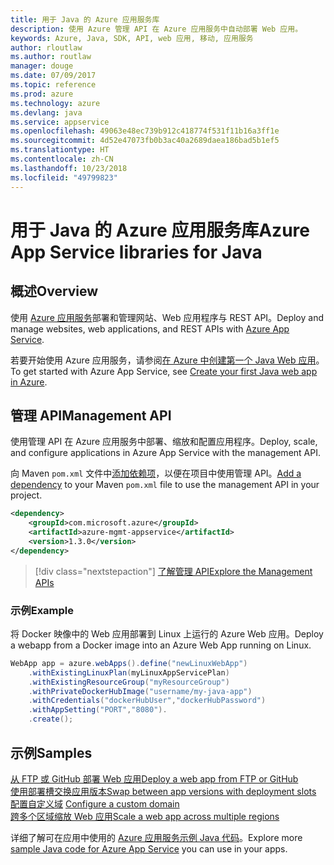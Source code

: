 ```yaml
---
title: 用于 Java 的 Azure 应用服务库
description: 使用 Azure 管理 API 在 Azure 应用服务中自动部署 Web 应用。
keywords: Azure, Java, SDK, API, web 应用, 移动, 应用服务
author: rloutlaw
ms.author: routlaw
manager: douge
ms.date: 07/09/2017
ms.topic: reference
ms.prod: azure
ms.technology: azure
ms.devlang: java
ms.service: appservice
ms.openlocfilehash: 49063e48ec739b912c418774f531f11b16a3ff1e
ms.sourcegitcommit: 4d52e47073fb0b3ac40a2689daea186bad5b1ef5
ms.translationtype: HT
ms.contentlocale: zh-CN
ms.lasthandoff: 10/23/2018
ms.locfileid: "49799823"
---
```

# <a name="azure-app-service-libraries-for-java"></a><span data-ttu-id="1db91-104">用于 Java 的 Azure 应用服务库</span><span class="sxs-lookup"><span data-stu-id="1db91-104">Azure App Service libraries for Java</span></span>

## <a name="overview"></a><span data-ttu-id="1db91-105">概述</span><span class="sxs-lookup"><span data-stu-id="1db91-105">Overview</span></span>

<span data-ttu-id="1db91-106">使用 [Azure 应用服务](/azure/app-service)部署和管理网站、Web 应用程序与 REST API。</span><span class="sxs-lookup"><span data-stu-id="1db91-106">Deploy and manage websites, web applications, and REST APIs with [Azure App Service](/azure/app-service).</span></span>

<span data-ttu-id="1db91-107">若要开始使用 Azure 应用服务，请参阅[在 Azure 中创建第一个 Java Web 应用](/azure/app-service-web/app-service-web-get-started-java)。</span><span class="sxs-lookup"><span data-stu-id="1db91-107">To get started with Azure App Service, see [Create your first Java web app in Azure](/azure/app-service-web/app-service-web-get-started-java).</span></span>

## <a name="management-api"></a><span data-ttu-id="1db91-108">管理 API</span><span class="sxs-lookup"><span data-stu-id="1db91-108">Management API</span></span>

<span data-ttu-id="1db91-109">使用管理 API 在 Azure 应用服务中部署、缩放和配置应用程序。</span><span class="sxs-lookup"><span data-stu-id="1db91-109">Deploy, scale, and configure applications in Azure App Service with the management API.</span></span>

<span data-ttu-id="1db91-110">向 Maven `pom.xml` 文件中[添加依赖项](https://maven.apache.org/guides/getting-started/index.html#How_do_I_use_external_dependencies)，以便在项目中使用管理 API。</span><span class="sxs-lookup"><span data-stu-id="1db91-110">[Add a dependency](https://maven.apache.org/guides/getting-started/index.html#How_do_I_use_external_dependencies) to your Maven `pom.xml` file to use the management API in your project.</span></span>

```XML
<dependency>
    <groupId>com.microsoft.azure</groupId>
    <artifactId>azure-mgmt-appservice</artifactId>
    <version>1.3.0</version>
</dependency>
```   

> [!div class="nextstepaction"]
> [<span data-ttu-id="1db91-111">了解管理 API</span><span class="sxs-lookup"><span data-stu-id="1db91-111">Explore the Management APIs</span></span>](/java/api/overview/azure/appservice/management)

### <a name="example"></a><span data-ttu-id="1db91-112">示例</span><span class="sxs-lookup"><span data-stu-id="1db91-112">Example</span></span>

<span data-ttu-id="1db91-113">将 Docker 映像中的 Web 应用部署到 Linux 上运行的 Azure Web 应用。</span><span class="sxs-lookup"><span data-stu-id="1db91-113">Deploy a webapp from a Docker image into an Azure Web App running on Linux.</span></span>

```java
WebApp app = azure.webApps().define("newLinuxWebApp")
    .withExistingLinuxPlan(myLinuxAppServicePlan)
    .withExistingResourceGroup("myResourceGroup")
    .withPrivateDockerHubImage("username/my-java-app")
    .withCredentials("dockerHubUser","dockerHubPassword")
    .withAppSetting("PORT","8080").
    .create();
```

## <a name="samples"></a><span data-ttu-id="1db91-114">示例</span><span class="sxs-lookup"><span data-stu-id="1db91-114">Samples</span></span>

<span data-ttu-id="1db91-115">[从 FTP 或 GitHub 部署 Web 应用][1]</span><span class="sxs-lookup"><span data-stu-id="1db91-115">[Deploy a web app from FTP or GitHub][1]</span></span>  
<span data-ttu-id="1db91-116">[使用部署槽交换应用版本][2]</span><span class="sxs-lookup"><span data-stu-id="1db91-116">[Swap between app versions with deployment slots][2]</span></span>  
<span data-ttu-id="1db91-117">[配置自定义域][3] </span><span class="sxs-lookup"><span data-stu-id="1db91-117">[Configure a custom domain][3] </span></span>  
<span data-ttu-id="1db91-118">[跨多个区域缩放 Web 应用][4]</span><span class="sxs-lookup"><span data-stu-id="1db91-118">[Scale a web app across multiple regions][4]</span></span>   

<span data-ttu-id="1db91-119">详细了解可在应用中使用的 [Azure 应用服务示例 Java 代码](https://azure.microsoft.com/resources/samples/?platform=java&term=appservice)。</span><span class="sxs-lookup"><span data-stu-id="1db91-119">Explore more [sample Java code for Azure App Service](https://azure.microsoft.com/resources/samples/?platform=java&term=appservice) you can use in your apps.</span></span>

[1]: ../docs-ref-conceptual/java-sdk-configure-webapp-sources.md
[2]: https://azure.microsoft.com/resources/samples/app-service-java-manage-staging-and-production-slots-for-web-apps/
[3]: https://azure.microsoft.com/resources/samples/app-service-java-manage-web-apps-with-custom-domains/
[4]: https://azure.microsoft.com/resources/samples/app-service-java-scale-web-apps-on-linux/
